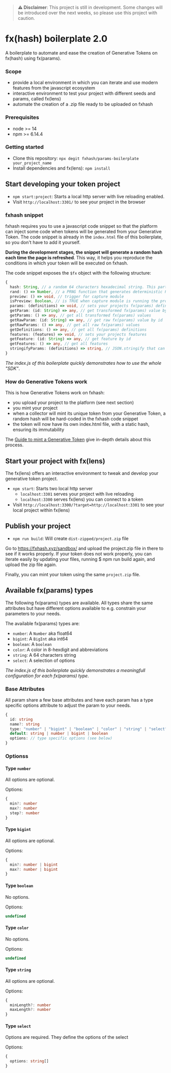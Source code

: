 > **⚠️ Disclaimer**: This project is still in development. Some changes will be introduced over the next weeks, so please use this project with caution.

# fx(hash) boilerplate 2.0

A boilerplate to automate and ease the creation of Generative Tokens on fx(hash) using fx(params).

### Scope

- provide a local environment in which you can iterate and use modern features from the javascript ecosystem
- interactive environment to test your project with different seeds and params, called fx(lens)
- automate the creation of a .zip file ready to be uploaded on fxhash

### Prerequisites

- node >= 14
- npm >= 6.14.4

### Getting started

- Clone this repository: `npx degit fxhash/params-boilerplate your_project_name`
- Install dependencies and fx(lens): `npm install`

## Start developing your token project

- `npm start:project`: Starts a local http server with live reloading enabled.
- Visit `http://localhost:3301/` to see your project in the browser

### fxhash snippet

fxhash requires you to use a javascript code snippet so that the platform can inject some code when tokens will be generated from your Generative Token. The code snippet is already in the `index.html` file of this boilerplate, so you don't have to add it yourself.

**During the development stages, the snippet will generate a random hash each time the page is refreshed**. This way, it helps you reproduce the conditions in which your token will be executed on fxhash.

The code snippet exposes the `$fx` object with the following structure:

```typescript
{
  hash: String, // a random 64 characters hexadecimal string. This particular variable will be hardcoded with a static hash when someone mints a token from your GT
  rand: () => Number, // a PRNG function that generates deterministic PRN between 0 and 1. Simply use it instead of Math.random().
  preview: () => void, // trigger for capture module
  isPreview: Boolean, // is TRUE when capture module is running the project
  params: (definitions) => void, // sets your projects fx(params) definitions
  getParam: (id: String) => any, // get transformed fx(params) value by id
  getParams: () => any, // get all transformed fx(params) values
  getRawParam: (id: String) => any, // get raw fx(params) value by id
  getRawParams: () => any, // get all raw fx(params) values
  getDefinitions: () => any, // get all fx(params) definitions
  features: (features) => void, // sets your projects features
  getFeature: (id: String) => any, // get feature by id
  getFeatures: () => any, // get all features
  stringifyParams: (definitions) => string, // JSON.stringify that can handle bigint
}
```

_The index.js of this boilerplate quickly demonstrates how to use the whole "SDK"_.

### How do Generative Tokens work

This is how Generative Tokens work on fxhash:

- you upload your project to the platform (see next section)
- you mint your project
- when a collector will mint its unique token from your Generative Token, a random hash will be hard-coded in the fxhash code snippet
- the token will now have its own index.html file, with a static hash, ensuring its immutability

The [Guide to mint a Generative Token](https://www.fxhash.xyz/doc/artist/guide-publish-generative-token) give in-depth details about this process.

## Start your project with fx(lens)

The fx(lens) offers an interactive environment to tweak and develop your generative token project.

- `npm start`: Starts two local http server
  - `localhost:3301` serves your project with live reloading
  - `localhost:3300` serves fx(lens) you can connect to a token
- Visìt `http://localhost:3300/?target=http://localhost:3301` to see your local project within fx(lens)

## Publish your project

- `npm run build`: Will create `dist-zipped/project.zip` file

Go to https://fxhash.xyz/sandbox/ and upload the project.zip file in there to see if it works properly. If your token does not work properly, you can iterate easily by updating your files, running $ npm run build again, and upload the zip file again.

Finally, you can mint your token using the same `project.zip` file.


## Available fx(params) types

The following fx(params) types are available. All types share the same attributes but have different options available to e.g. constrain your parameters to your needs. 

The available fx(params) types are: 

- `number`: A `Number` aka float64 
- `bigint`: A `BigInt` aka int64
- `boolean`: A `boolean`
- `color`: A color in 8-hexdigit and abbreviations
- `string`: A 64 characters string
- `select`: A selection of options

_The index.js of this boilerplate quickly demonstrates a meaningfull configuration for each fx(params) type_.

### Base Attributes

All param share a few base attributes and have each param has a type specific options attribute to adjust the param to your needs.

```typescript
{
  id: string
  name?: string
  type: "number" | "bigint" | "boolean" | "color" | "string" | "select"
  default: string | number | bigint | boolean
  options: // type specific options (see below)
}
```

### Optionss

#### Type `number`

All options are optional. 

Options:

```typescript
{
  min?: number
  max?: number
  step?: number
}
```

#### Type `bigint`

All options are optional.

Options: 

```typescript
{
  min?: number | bigint
  max?: number | bigint
}
```

#### Type `boolean`

No options.

Options: 
```typescript
undefined
```

#### Type `color`

No options.

Options: 
```typescript
undefined
```

#### Type `string`

All options are optional.

Options:

```typescript
{
  minLength?: number
  maxLength?: number
}
```

#### Type `select`

Options are required. They define the options of the select

Options:

```typescript
{
  options: string[]
}
```
